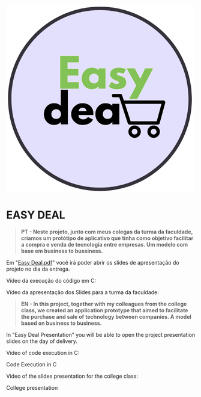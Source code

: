 ![](https://github.com/henrique-souza/easy_deal/blob/0f7b4dfc581d88defb2d2dd1459b127cbb411773/Easy%20Deal%20Logo.png)
# EASY DEAL

> **PT - Neste projeto,  junto com meus colegas da turma da faculdade, criamos um protótipo de aplicativo que tinha como objetivo facilitar a compra e venda de tecnologia entre empresas. Um modelo com base em business to bussiness.**

Em "[Easy Deal.pdf](https://github.com/henrique-souza/easy_deal/blob/3a94f0aa7e6152132ad02bfcc1739f4d903934d0/Easy%20Deal.pdf)" você irá poder abrir os slides de apresentação do projeto no dia da entrega.

Vídeo da execução do código em C:

Vídeo da apresentação dos Slides para a turma da faculdade:

> **EN - In this project, together with my colleagues from the college class, we created an application prototype that aimed to facilitate the purchase and sale of technology between companies. A model based on business to business.**

In "Easy Deal Presentation" you will be able to open the project presentation slides on the day of delivery.

Video of code execution in C:

Code Execution in C

Video of the slides presentation for the college class:

College presentation
